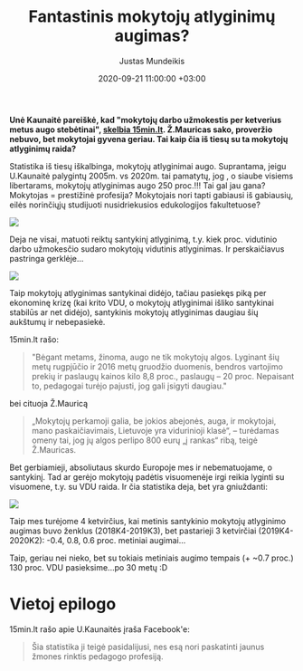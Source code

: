 ﻿---
title: Fantastinis mokytojų atlyginimų augimas?
date: 2020-09-21 11:00:00 +03:00
author: Justas Mundeikis
layout: post
comments: true
citation: true
image:  /assets/2020/09/21/teacher-salaries.jpg
thumbnail: /assets/2020/09/21/thumb.teacher-salaries.jpg
categories:
  - Švietimas
tags:
  - Atlyginimai
  - Mokytojai
  - Švietimo sektorius
---
**Unė Kaunaitė pareiškė, kad "mokytojų darbo užmokestis per ketverius metus augo stebėtinai", [skelbia 15min.lt](https://www.15min.lt/naujiena/aktualu/lietuva/mokytoju-algos-kaip-vidurines-klases-svietimieciai-sako-tai-pasieke-streikais-56-1376698). Ž.Mauricas sako, proveržio nebuvo, bet mokytojai gyvena geriau. Tai kaip čia iš tiesų su ta mokytojų atlyginimų raida?**<!--more-->

Statistika iš tiesų iškalbinga, mokytojų atlyginimai augo. Suprantama, jeigu U.Kaunaitė palygintų 2005m. vs 2020m. tai pamatytų, jog , o siaube visiems libertarams, mokytojų atlyginimas augo 250 proc.!!! Tai gal jau gana? Mokytojas = prestižinė profesija? Mokytojais nori tapti gabiausi iš gabiausių, eilės norinčiųjų studijuoti nusidriekusios edukologijos fakultetuose?

![](/assets/2020/09/21/mokytojų_bruto_neto_LSD.png)

Deja ne visai, matuoti reiktų santykinį atlyginimą, t.y. kiek proc. vidutinio darbo užmokesčio sudaro mokytojų vidutinis atlyginimas. Ir perskaičiavus pastringa gerklėje...

![](/assets/2020/09/21/mokytojų_bruto_neto_LSD_rel.png)

Taip mokytojų atlyginimas santykinai didėjo, tačiau pasiekęs piką per ekonominę krizę (kai krito VDU, o mokytojų atlyginimai išliko santykinai stabilūs ar net didėjo), santykinis mokytojų atlyginimas daugiau šių aukštumų ir nebepasiekė.

15min.lt rašo:
> "Bėgant metams, žinoma, augo ne tik mokytojų algos. Lyginant šių metų rugpjūčio ir 2016 metų gruodžio duomenis, bendros vartojimo prekių ir paslaugų kainos kilo 8,8 proc., paslaugų – 20 proc. Nepaisant to, pedagogai turėjo pajusti, jog gali įsigyti daugiau."

bei cituoja Ž.Mauricą

>„Mokytojų perkamoji galia, be jokios abejonės, auga, ir mokytojai, mano paskaičiavimais, Lietuvoje yra vidurinioji klasė“, – turėdamas omeny tai, jog jų algos perlipo 800 eurų „į rankas“ ribą, teigė Ž.Mauricas.

Bet gerbiamieji, absoliutaus skurdo Europoje mes ir nebematuojame, o santykinį. Tad ar gerėjo mokytojų padėtis visuomenėje irgi reikia lyginti su visuomene, t.y. su VDU raida. Ir čia statistika deja, bet yra gniuždanti:


![](/assets/2020/09/21/mokytojų_sant_raida.png)

Taip mes turėjome 4 ketvirčius, kai metinis santykinio mokytojų atlyginimo augimas buvo ženklus (2018K4-2019K3), bet pastarieji 3 ketvirčiai (2019K4-2020K2): -0.4, 0.8, 0.6 proc. metiniai augimai...  

Taip, geriau nei nieko, bet su tokiais metiniais augimo tempais (+ ~0.7 proc.) 130 proc. VDU pasieksime...po 30 metų :D

# Vietoj epilogo

15min.lt rašo apie U.Kaunaitės įraša Facebook'e:

>Šia statistika ji teigė pasidalijusi, nes esą nori paskatinti jaunus žmones rinktis pedagogo profesiją.
